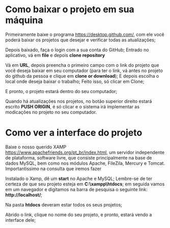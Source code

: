 # Como baixar o projeto em sua máquina

Primeiramente baixe o programa https://desktop.github.com/, com ele você
poderá baixar os projetos que desejar e verificar todas as atualizações;

Depois baixado, faça o login com a sua conta do GitHub;
Entrado no aplicativo, vá em **file** e depois **clone repository** 

Vá em **URL**, depois preencha o primeiro campo com o link do projeto que você
deseja baixar em seu computador (para ter o link, vá antes no projeto do github da pessoa
e clique em **clone or download**);
E depois escolha o local onde deseja baixar o trabalho;
Feito isso, só clicar em Clone;

E pronto, o projeto estará dentro do seu computador;

Quando há atualizações nos projetos, no botão superior direito estará escrito **PUSH ORIGIN**,
é só clicar e o sistema irá implementar as modicações no projeto no seu computador.

# Como ver a interface do projeto

Baixe o nosso querido XAMP https://www.apachefriends.org/pt_br/index.html,
um servidor independente de plataforma, software livre, 
que consiste principalmente na base de dados MySQL, bem como nos módulos
Apache, FileZila, Mercury e Tomcat. Importantissimo na consulta que iremos fazer

Instalado o Xamp, dê um **start** no Apache e MySQL;
Lembre-se de ter certeza de que seu projeto esteja em **C:\xampp\htdocs**;
em seguida vamos em um navegador e digitamos na barra de pesquisa o seguinte link:
**http://localhost/**;

Na pasta **htdocs** deveram estar todos os seus projetos;

Abrido o link, clique no nome do seu projeto, e pronto, estará vendo a interface dele;




